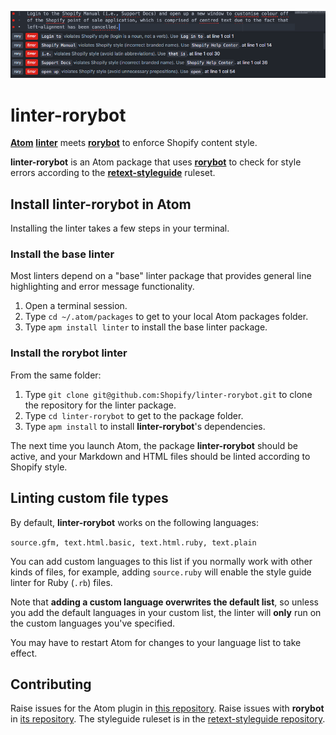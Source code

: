 ![linter-rorybot Atom package](linter-rorybot.gif)

# linter-rorybot

[**Atom**](https://atom.io) [**linter**](https://github.com/AtomLinter/Linter) meets [**rorybot**](https://github.com/Shopify/rorybot) to enforce Shopify content style.

**linter-rorybot** is an Atom package that uses [**rorybot**](https://github.com/Shopify/rorybot) to check for style errors according to the [**retext-styleguide**](https://github.com/Shopify/retext-styleguide) ruleset.

## Install linter-rorybot in Atom

Installing the linter takes a few steps in your terminal.

### Install the base linter

Most linters depend on a "base" linter package that provides general line highlighting and error message functionality.

1. Open a terminal session.
2. Type `cd ~/.atom/packages` to get to your local Atom packages folder.
3. Type `apm install linter` to install the base linter package.

### Install the rorybot linter

From the same folder:

1. Type `git clone git@github.com:Shopify/linter-rorybot.git` to clone the repository for the linter package.
2. Type `cd linter-rorybot` to get to the package folder.
3. Type `apm install` to install **linter-rorybot**'s dependencies.

The next time you launch Atom, the package **linter-rorybot** should be active, and your Markdown and HTML files should be linted according to Shopify style.

## Linting custom file types

By default, **linter-rorybot** works on the following languages:

`source.gfm, text.html.basic, text.html.ruby, text.plain`

You can add custom languages to this list if you normally work with other kinds of files, for example, adding `source.ruby` will enable the style guide linter for Ruby (`.rb`) files.

Note that **adding a custom language overwrites the default list**, so unless you add the default languages in your custom list, the linter will **only** run on the custom languages you've specified.

You may have to restart Atom for changes to your language list to take effect.

## Contributing

Raise issues for the Atom plugin in [this repository](https://github.com/Shopify/linter-rorybot/issues).
Raise issues with **rorybot** in [its repository](https://github.com/Shopify/rorybot).
The styleguide ruleset is in the [retext-styleguide repository](https://github.com/Shopify/retext-styleguide).
